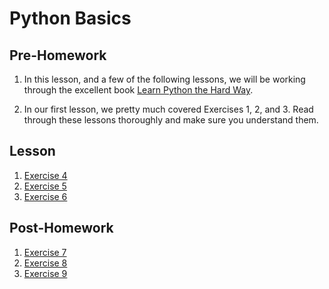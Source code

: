 # Python Basics

## Pre-Homework
1. In this lesson, and a few of the following lessons, we will be working
   through the excellent book 
   [Learn Python the Hard Way](https://learnpythonthehardway.org/book).

2. In our first lesson, we pretty much covered Exercises 1, 2, and 3.  Read
   through these lessons thoroughly and make sure you understand them.


## Lesson
1. [Exercise 4](https://learnpythonthehardway.org/book/ex4.html)
2. [Exercise 5](https://learnpythonthehardway.org/book/ex5.html)
3. [Exercise 6](https://learnpythonthehardway.org/book/ex6.html)

## Post-Homework
1. [Exercise 7](https://learnpythonthehardway.org/book/ex7.html)
2. [Exercise 8](https://learnpythonthehardway.org/book/ex8.html)
3. [Exercise 9](https://learnpythonthehardway.org/book/ex9.html)

